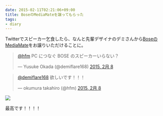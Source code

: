```yaml
---
date: 2015-02-11T02:21:06+09:00
title: BoseのMediaMateを譲ってもらった
tags:
- diary
---
```

Twitterでスピーカー乞食したら、なんと先輩デザイナのデミさんから[BoseのMediaMate](http://www.bose.co.jp/jp_jp?url=/consumer_audio/user_support/products/multimedia_speakers/mm/mm_data.jsp)をお譲りいただけることに。

<blockquote class="twitter-tweet" lang="ja"><p lang="ja" dir="ltr"><a href="https://twitter.com/hfm">@hfm</a> PC につなぐ BOSE のスピーカーいらない？</p>&mdash; Yusuke Okada (@demiflare168) <a href="https://twitter.com/demiflare168/status/564408217938055168">2015, 2月 8</a></blockquote>
<script async src="//platform.twitter.com/widgets.js" charset="utf-8"></script>

<blockquote class="twitter-tweet" lang="ja"><p lang="ja" dir="ltr"><a href="https://twitter.com/demiflare168">@demiflare168</a> 欲しいです！！！</p>&mdash; okumura takahiro (@hfm) <a href="https://twitter.com/hfm/status/564408255569334272">2015, 2月 8</a></blockquote>

![](http://30d.jp/img/hfm/public/cb458ebb-5959-4121-b383-cf2c4be48028_medium.jpg)

最高です！！！！
